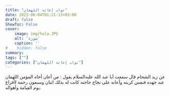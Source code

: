 ```yaml
---
title: "ثواب إغاثة اللهفان"
date: 2023-06-04T01:21:13+03:00
draft: false
ShowToc: False
cover:
    image: img/hala.JPG
    alt: 'صورة'
    caption: ''
#    hidden: false
summary: 
tags: [""]
categories: ["ثواب إغاثة اللهفان"]
---
```

عن زيد الشحام قال سمعت أبا عبد الله عليه‌السلام
يقول : من أعان أخاه المؤمن اللهفان عند جهده فنفس كربته وأعانه على
نجاح حاجته كانت له بذلك اثنان وسبعون رحمة لأفزاع يوم القيامة
وأهواله.


